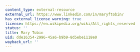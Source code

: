 ```yaml
---
content_type: external-resource
external_url: https://www.linkedin.com/in/maryftobin/
has_external_license_warning: true
license: https://en.wikipedia.org/wiki/All_rights_reserved
status: ''
title: Mary Tobin
uid: dde16354-2996-45a6-b9b9-8d5ebe1118e0
wayback_url: ''
---
```

